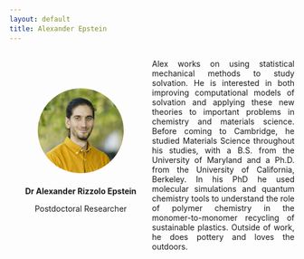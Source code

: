```yaml
---
layout: default
title: Alexander Epstein
---
```


<div style="display: grid; grid-template-columns: 1fr 1fr; gap: 0px; align-items: center;">

<div style="text-align: center;">
    <img src="/group/portraits/Alex.jpg" alt="Alexander Epstein" style="width: 60%; height: auto; border-radius: 50%;" />
    <div style="margin-top: 20px;">
        <p><b>Dr Alexander Rizzolo Epstein</b></p>
        <p>Postdoctoral Researcher</p>
    </div>
</div>

<div>
    <p style="display: flex; align-items: center; text-align: justify;" >Alex works on using statistical mechanical methods to study solvation. He is interested in both improving computational models of solvation and applying these new theories to important problems in chemistry and materials science. Before coming to Cambridge, he studied Materials Science throughout his studies, with a B.S. from the University of Maryland and a Ph.D. from the University of California, Berkeley. In his PhD he used molecular simulations and quantum chemistry tools to understand the role of polymer chemistry in the monomer-to-monomer recycling of sustainable plastics. Outside of work, he does pottery and loves the outdoors.</p>
</div>
